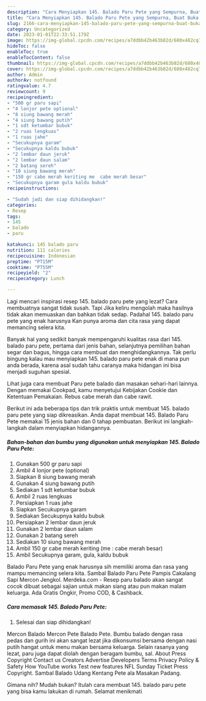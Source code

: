 ```yaml
---
description: "Cara Menyiapkan 145. Balado Paru Pete yang Sempurna, Buat Buka Puasa Bikin Ngiler"
title: "Cara Menyiapkan 145. Balado Paru Pete yang Sempurna, Buat Buka Puasa Bikin Ngiler"
slug: 2166-cara-menyiapkan-145-balado-paru-pete-yang-sempurna-buat-buka-puasa-bikin-ngiler
category: Uncategorized
date: 2023-01-01T22:33:51.179Z
image: https://img-global.cpcdn.com/recipes/a7ddbb42b463b82d/680x482cq70/145-balado-paru-pete-foto-resep-utama.jpg
hideToc: false
enableToc: true
enableTocContent: false
thumbnail: https://img-global.cpcdn.com/recipes/a7ddbb42b463b82d/680x482cq70/145-balado-paru-pete-foto-resep-utama.jpg
cover: https://img-global.cpcdn.com/recipes/a7ddbb42b463b82d/680x482cq70/145-balado-paru-pete-foto-resep-utama.jpg
author: Admin
authorAv: notfound
ratingvalue: 4.7
reviewcount: 9
recipeingredient:
- "500 gr paru sapi"
- "4 lonjor pete optional"
- "8 siung bawang merah"
- "4 siung bawang putih"
- "1 sdt ketumbar bubuk"
- "2 ruas lengkuas"
- "1 ruas jahe"
- "Secukupnya garam"
- "Secukupnya kaldu bubuk"
- "2 lembar daun jeruk"
- "2 lembar daun salam"
- "2 batang sereh"
- "10 siung bawang merah"
- "150 gr cabe merah keriting me  cabe merah besar"
- "Secukupnya garam gula kaldu bubuk"
recipeinstructions:

- "Sudah jadi dan siap dihidangkan!"
categories:
- Resep
tags:
- 145
- balado
- paru

katakunci: 145 balado paru 
nutrition: 111 calories
recipecuisine: Indonesian
preptime: "PT15M"
cooktime: "PT55M"
recipeyield: "2"
recipecategory: Lunch

---
```



Lagi mencari inspirasi resep 145. balado paru pete yang lezat? Cara membuatnya sangat tidak susah. Tapi Jika keliru mengolah maka hasilnya tidak akan memuaskan dan bahkan tidak sedap. Padahal 145. balado paru pete yang enak harusnya Kan punya aroma dan cita rasa yang dapat memancing selera kita.


Banyak hal yang sedikit banyak mempengaruhi kualitas rasa dari 145. balado paru pete, pertama dari jenis bahan, selanjutnya pemilihan bahan segar dan bagus, hingga cara membuat dan menghidangkannya. Tak perlu bingung kalau mau menyiapkan 145. balado paru pete enak di mana pun anda berada, karena asal sudah tahu caranya maka hidangan ini bisa menjadi suguhan spesial.

Lihat juga cara membuat Paru pete balado dan masakan sehari-hari lainnya. Dengan memakai Cookpad, kamu menyetujui Kebijakan Cookie dan Ketentuan Pemakaian. Rebus cabe merah dan cabe rawit.


Berikut ini ada beberapa tips dan trik praktis untuk membuat 145. balado paru pete yang siap dikreasikan. Anda dapat membuat 145. Balado Paru Pete memakai 15 jenis bahan dan 0 tahap pembuatan. Berikut ini langkah-langkah dalam menyiapkan hidangannya.

<!--inarticleads1-->

##### Bahan-bahan dan bumbu yang digunakan untuk menyiapkan 145. Balado Paru Pete:

1. Gunakan 500 gr paru sapi
1. Ambil 4 lonjor pete (optional)
1. Siapkan 8 siung bawang merah
1. Gunakan 4 siung bawang putih
1. Sediakan 1 sdt ketumbar bubuk
1. Ambil 2 ruas lengkuas
1. Persiapkan 1 ruas jahe
1. Siapkan Secukupnya garam
1. Sediakan Secukupnya kaldu bubuk
1. Persiapkan 2 lembar daun jeruk
1. Gunakan 2 lembar daun salam
1. Gunakan 2 batang sereh
1. Sediakan 10 siung bawang merah
1. Ambil 150 gr cabe merah keriting (me : cabe merah besar)
1. Ambil Secukupnya garam, gula, kaldu bubuk


Balado Paru Pete yang enak harusnya sih memiliki aroma dan rasa yang mampu memancing selera kita. Sambal Balado Paru Pete Pampis Cakalang Sapi Mercon Jengkol. Merdeka.com - Resep paru balado akan sangat cocok dibuat sebagai sajian untuk makan siang atau pun makan malam keluarga. Ada Gratis Ongkir, Promo COD, &amp; Cashback. 

<!--inarticleads2-->

##### Cara memasak 145. Balado Paru Pete:


1. Selesai dan siap dihidangkan!

Mercon Balado Mercon Pete Balado Pete. Bumbu balado dengan rasa pedas dan gurih ini akan sangat lezat jika dikonsumsi bersama dengan nasi putih hangat untuk menu makan bersama keluarga. Selain rasanya yang lezat, paru juga dapat diolah dengan beragam bumbu, sal. About Press Copyright Contact us Creators Advertise Developers Terms Privacy Policy &amp; Safety How YouTube works Test new features NFL Sunday Ticket Press Copyright. Sambal Balado Udang Kentang Pete ala Masakan Padang. 

Gimana nih? Mudah bukan? Itulah cara membuat 145. balado paru pete yang bisa kamu lakukan di rumah. Selamat menikmati
